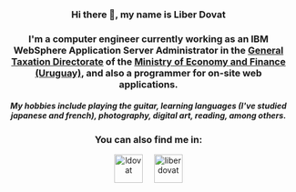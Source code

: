 
<h3 align="center">
Hi there 👋, my name is Liber Dovat
</h3>

<h3 align="center">
I'm a computer engineer currently working as an IBM WebSphere Application Server Administrator in the <a href="https://www.dgi.gub.uy" target="blank">General Taxation Directorate</a> of the <a href="https://www.gub.uy/ministerio-economia-finanzas/" target="blank">Ministry of Economy and Finance (Uruguay)</a>, and also a programmer for on-site web applications.
</h3>

<!--
<h3 align="center">
I'm a computer engineer currently working as a sysadmin in the <a href="https://www.fing.edu.uy/if" target="blank">Physics Institute</a> of the <a href="https://www.fing.edu.uy" target="blank">University of the Republic - UdelaR (Uruguay)</a>, and also working as support and programmer of frontend, backend and data processing for the <a href="http://les.edu.uy" target="blank">Laboratory of Solar Energy, (Uruguay)</a>.
</h3>
-->

<h5 align="center">
My hobbies include playing the guitar, learning languages (I've studied japanese and french), photography, digital art, reading, among others.
</h5>
<!--
<img height="200px" width="400" align="right" src="https://github-readme-streak-stats.herokuapp.com/?user=liber-dovat&theme=radical" />
<img height="200px" width="400" src="https://github-readme-stats.vercel.app/api?username=liber-dovat&count_private=true&theme=tokyonight&show_icons=true" />
-->

<h3 align="center">You can also find me in:</h3>
<p align="center">
<a href="https://twitter.com/ldovat" target="blank"><img align="center" src="https://www.fing.edu.uy/~ldovat/inicio/images/twitter_color.png" alt="ldovat" height="50" width="50" /></a> &nbsp;&nbsp;&nbsp;
<a href="https://instagram.com/liberdovat" target="blank"><img align="center" src="https://www.fing.edu.uy/~ldovat/inicio/images/instagram.png" alt="liberdovat" height="50" width="50" /></a>
</p>

<!--
**liber-dovat/liber-dovat** is a ✨ _special_ ✨ repository because its `README.md` (this file) appears on your GitHub profile.

Here are some ideas to get you started:

- 🔭 I’m currently working on ...
- 🌱 I’m currently learning ...
- 👯 I’m looking to collaborate on ...
- 🤔 I’m looking for help with ...
- 💬 Ask me about ...
- 📫 How to reach me: ...
- 😄 Pronouns: ...
- ⚡ Fun fact: ...
-->
